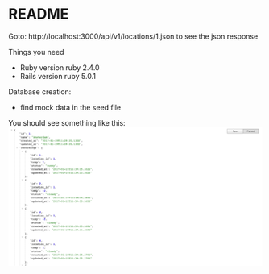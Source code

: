 # README

Goto: http://localhost:3000/api/v1/locations/1.json
to see the json response

Things you need

* Ruby version
    ruby 2.4.0
* Rails version
    ruby 5.0.1


Database creation:
* find mock data in the seed file

You should see something like this:
![alt tag](app/assets/images/json-response-screenshot.png)
